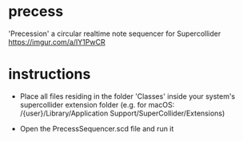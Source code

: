 # precess
'Precession' a circular realtime note sequencer for Supercollider
https://imgur.com/a/IY1PwCR

# instructions

- Place all files residing in the folder 'Classes' inside your system's supercollider extension folder
(e.g. for macOS: /{user}/Library/Application Support/SuperCollider/Extensions)

- Open the PrecessSequencer.scd file and run it
